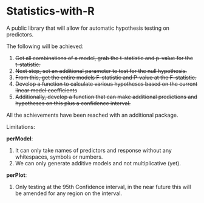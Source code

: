 # Statistics-with-R
A public library that will allow for automatic hypothesis testing on predictors.

The following will be achieved:
1. ~~Get all combinations of a model, grab the t-statistic and p-value for the t-statistic.~~
2. ~~Next step, set an additional parameter to test for the null hypothesis.~~
3. ~~From this, get the entire models F-statistic and P-value at the F-statistic.~~
4. ~~Develop a function to calculate various hypotheses based on the current linear model coefficients~~
5. ~~Additionally, develop a function that can make additional predictions and hypotheses on this plus a confidence interval.~~

All the achievements have been reached with an additional package.

Limitations:  

**perModel**:
1. It can only take names of predictors and response without any whitespaces, symbols or numbers.
2. We can only generate additive models and not multiplicative (yet).

**perPlot**:
1. Only testing at the 95th Confidence interval, in the near future this will be amended for any region on the interval.

